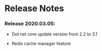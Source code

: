 # Release Notes

### Release 2020.03.05:
   - Dot net core update version from 2.2 to 3.1
   
   - Redis cache manager feature
